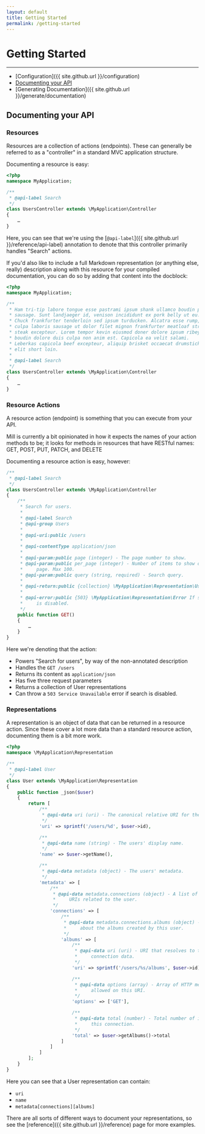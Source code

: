 ```yaml
---
layout: default
title: Getting Started
permalink: /getting-started
---
```


# Getting Started
---

* [Configuration]({{ site.github.url }}/configuration)
* [Documenting your API](#documenting-your-api)
* [Generating Documentation]({{ site.github.url }}/generate/documentation)

## Documenting your API
### Resources
Resources are a collection of actions (endpoints). These can generally be
referred to as a "controller" in a standard MVC application structure.

Documenting a resource is easy:

```php
<?php
namespace MyApplication;

/**
 * @api-label Search
 */
class UsersController extends \MyApplication\Controller
{
    …
}

```

Here, you can see that we're using the
[`@api-label`]({{ site.github.url }}/reference/api-label) annotation to denote
that this controller primarily handles "Search" actions.

If you'd also like to include a full Markdown representation (or anything else,
really) description along with this resource for your compiled documentation,
you can do so by adding that content into the docblock:

```php
<?php
namespace MyApplication;

/**
 * Ham tri-tip labore tongue esse pastrami ipsum shank ullamco boudin pig
 * sausage. Sunt landjaeger id, venison incididunt ex pork belly ut eu.
 * Chuck frankfurter tenderloin sed ipsum turducken. Alcatra esse rump,
 * culpa laboris sausage ut dolor filet mignon frankfurter meatloaf strip
 * steak excepteur. Lorem tempor kevin eiusmod doner dolore ipsum ribeye
 * boudin dolore duis culpa non anim est. Capicola ea velit salami.
 * Leberkas capicola beef excepteur, aliquip brisket occaecat drumstick
 * elit short loin.
 *
 * @api-label Search
 */
class UsersController extends \MyApplication\Controller
{
    …
}
```

### Resource Actions
A resource action (endpoint) is something that you can execute from your API.

Mill is currently a bit opinionated in how it expects the names of your action
methods to be; it looks for methods in resources that have RESTful names: GET,
POST, PUT, PATCH, and DELETE

Documenting a resource action is easy, however:

```php
/**
 * @api-label Search
 */
class UsersController extends \MyApplication\Controller
{
    /**
     * Search for users.
     *
     * @api-label Search
     * @api-group Users
     *
     * @api-uri:public /users
     *
     * @api-contentType application/json
     *
     * @api-param:public page (integer) - The page number to show.
     * @api-param:public per_page (integer) - Number of items to show on each
     *     page. Max 100.
     * @api-param:public query (string, required) - Search query.
     *
     * @api-return:public {collection} \MyApplication\Representation\User
     *
     * @api-error:public {503} \MyApplication\Representation\Error If search
     *     is disabled.
     */
    public function GET()
    {
        …
    }
}
```

Here we're denoting that the action:

* Powers "Search for users", by way of the non-annotated description
* Handles the `GET /users`
* Returns its content as `application/json`
* Has five three request parameters
* Returns a collection of User representations
* Can throw a `503 Service Unavailable` error if search is disabled.

### Representations
A representation is an object of data that can be returned in a resource action.
Since these cover a lot more data than a standard resource action, documenting
them is a bit more work.

```php
<?php
namespace \MyApplication\Representation

/**
 * @api-label User
 */
class User extends \MyApplication\Representation
{
    public function _json($user)
    {
        return [
            /**
             * @api-data uri (uri) - The canonical relative URI for the user.
             */
            'uri' => sprintf('/users/%d', $user->id),

            /**
             * @api-data name (string) - The users' display name.
             */
            'name' => $user->getName(),

            /**
             * @api-data metadata (object) - The users' metadata.
             */
            'metadata' => [
                /**
                 * @api-data metadata.connections (object) - A list of resource
                 *     URIs related to the user.
                 */
                'connections' => [
                    /**
                     * @api-data metadata.connections.albums (object) - Info
                     *     about the albums created by this user.
                     */
                    'albums' => [
                        /**
                         * @api-data uri (uri) - URI that resolves to the
                         *     connection data.
                         */
                        'uri' => sprintf('/users/%s/albums', $user->id),

                        /**
                         * @api-data options (array) - Array of HTTP methods
                         *     allowed on this URI.
                         */
                        'options' => ['GET'],

                        /**
                         * @api-data total (number) - Total number of items on
                         *     this connection.
                         */
                        'total' => $user->getAlbums()->total
                    ]
                ]
            ]
        ];
    }
}
```

Here you can see that a User representation can contain:

* `uri`
* `name`
* `metadata[connections][albums]`

There are all sorts of different ways to document your representations, so see
the [reference]({{ site.github.url }}/reference) page for more examples.
